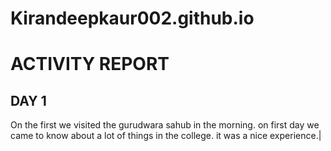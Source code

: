 # Kirandeepkaur002.github.io
# ACTIVITY REPORT 

**DAY 1** 
--
On the first we visited the gurudwara sahub in the morning. on first day we came to know about a lot of things in the college. it was a nice experience.| 
